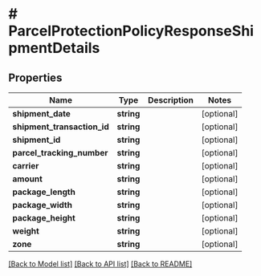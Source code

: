 # # ParcelProtectionPolicyResponseShipmentDetails

## Properties

Name | Type | Description | Notes
------------ | ------------- | ------------- | -------------
**shipment_date** | **string** |  | [optional] 
**shipment_transaction_id** | **string** |  | [optional] 
**shipment_id** | **string** |  | [optional] 
**parcel_tracking_number** | **string** |  | [optional] 
**carrier** | **string** |  | [optional] 
**amount** | **string** |  | [optional] 
**package_length** | **string** |  | [optional] 
**package_width** | **string** |  | [optional] 
**package_height** | **string** |  | [optional] 
**weight** | **string** |  | [optional] 
**zone** | **string** |  | [optional] 

[[Back to Model list]](../../README.md#documentation-for-models) [[Back to API list]](../../README.md#documentation-for-api-endpoints) [[Back to README]](../../README.md)



